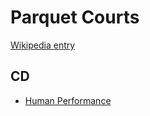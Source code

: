 # Parquet Courts

[Wikipedia entry](https://en.wikipedia.org/wiki/Parquet_Courts)

## CD

- [Human Performance](Human_Performance.md)
